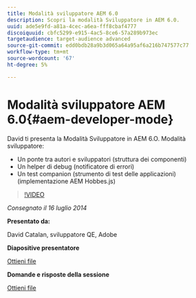 ```yaml
---
title: Modalità sviluppatore AEM 6.0
description: Scopri la modalità Sviluppatore in AEM 6.0.
uuid: ade5e9fd-a81a-4cec-a6ea-fff8cbaf4777
discoiquuid: cbfc5299-e915-4ac5-8ce6-57a289b973ec
targetaudience: target-audience advanced
source-git-commit: edd0bdb28a9b3d065a64a95af6a216b747577c77
workflow-type: tm+mt
source-wordcount: '67'
ht-degree: 5%

---
```


# Modalità sviluppatore AEM 6.0{#aem-developer-mode}

David ti presenta la Modalità Sviluppatore in AEM 6.O. Modalità sviluppatore:

* Un ponte tra autori e sviluppatori (struttura dei componenti)
* Un helper di debug (notificatore di errori)
* Un test companion (strumento di test delle applicazioni) (implementazione AEM Hobbes.js)

>[!VIDEO](https://video.tv.adobe.com/v/19501/?quality=9)

*Consegnato il 16 luglio 2014*

**Presentato da:**

David Catalan, sviluppatore QE, Adobe

**Diapositive presentatore**

[Ottieni file](assets/aem-6-developer-mode-07-16-14.pdf)

**Domande e risposte della sessione**

[Ottieni file](assets/q-a-developer-mode-7-16-14.pdf)
<!--
[Get back to the Overview](https://helpx.adobe.com/experience-manager/kt/eseminars/gems/aem-index.html)
-->
